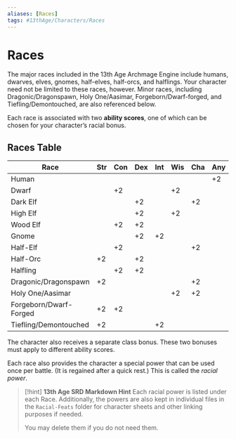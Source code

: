 ```yaml
---
aliases: [Races]
tags: #13thAge/Characters/Races
---
```


# Races

The major races included in the 13th Age Archmage Engine include humans, dwarves, elves, gnomes, half-elves, half-orcs, and halflings. Your character need not be limited to these races, however. Minor races, including Dragonic/Dragonspawn, Holy One/Aasimar, Forgeborn/Dwarf-forged, and Tiefling/Demontouched, are also referenced below.

Each race is associated with two **ability scores**, one of which can be chosen for your character’s racial bonus.

## Races Table

| **Race**               | **Str** | **Con** | **Dex** | **Int** | **Wis** | **Cha** | **Any** |
| ---------------------- | --- | --- | --- | --- | --- | --- | --- |
| Human                  |     |     |     |     |     |     | +2  |
| Dwarf                  |     | +2  |     |     | +2  |     |     |
| Dark Elf               |     |     | +2  |     |     | +2  |     |
| High Elf               |     |     | +2  |     | +2  |     |     |
| Wood Elf               |     | +2  | +2  |     |     |     |     |
| Gnome                  |     |     | +2  | +2  |     |     |     |
| Half-Elf               |     | +2  |     |     |     | +2  |     |
| Half-Orc               | +2  |     | +2  |     |     |     |     |
| Halfling               |     | +2  | +2  |     |     |     |     |
| Dragonic\/Dragonspawn  | +2  |     |     |     |     | +2  |     |
| Holy One\/Aasimar      |     |     |     |     | +2  | +2  |     |
| Forgeborn/Dwarf-Forged | +2  | +2  |     |     |     |     |     |
| Tiefling/Demontouched  | +2  |     |     | +2  |     |     |     |

The character also receives a separate class bonus. These two bonuses must apply to different ability scores.

Each race also provides the character a special power that can be used once per battle. (It is regained after a quick rest.) This is called the _racial power_.

> [!hint] **13th Age SRD Markdown Hint**
> Each racial power is listed under each Race. Additionally, the powers are also kept in individual files in the `Racial-Feats` folder for character sheets and other linking purposes if needed.
>
> You may delete them if you do not need them.
